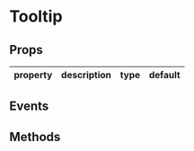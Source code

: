 # Tooltip

## Props

| property | description | type | default |
|----------|-------------|------|---------|

## Events

## Methods
